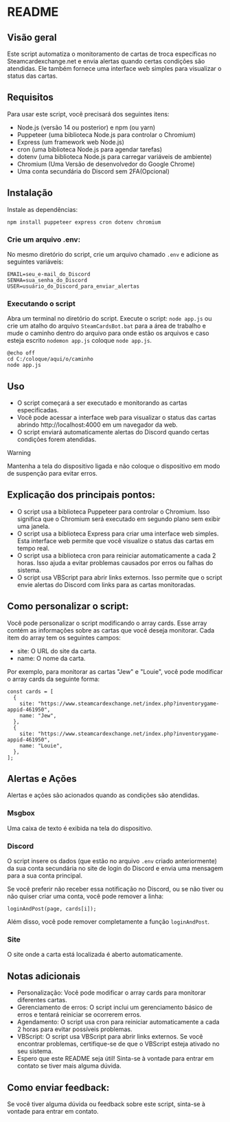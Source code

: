 # README

## Visão geral
Este script automatiza o monitoramento de cartas de troca específicas no Steamcardexchange.net e envia alertas quando certas condições são atendidas. Ele também fornece uma interface web simples para visualizar o status das cartas.

## Requisitos
Para usar este script, você precisará dos seguintes itens:

- Node.js (versão 14 ou posterior) e npm (ou yarn)
- Puppeteer (uma biblioteca Node.js para controlar o Chromium)
- Express (um framework web Node.js)
- cron (uma biblioteca Node.js para agendar tarefas)
- dotenv (uma biblioteca Node.js para carregar variáveis de ambiente)
- Chromium (Uma Versão de desenvolvedor do Google Chrome)
- Uma conta secundária do Discord sem 2FA(Opcional)

## Instalação
Instale as dependências:

```npm install puppeteer express cron dotenv chromium```

### Crie um arquivo .env:
No mesmo diretório do script, crie um arquivo chamado `.env` e adicione as seguintes variáveis:
```
EMAIL=seu_e-mail_do_Discord
SENHA=sua_senha_do_Discord
USER=usuário_do_Discord_para_enviar_alertas
````
### Executando o script
Abra um terminal no diretório do script.
Execute o script:
```node app.js```
ou crie um atalho do arquivo `SteamCardsBot.bat` para a área de trabalho e mude o caminho dentro do arquivo para onde estão os arquivos e caso esteja escrito `nodemon app.js` coloque `node app.js`.
```
@echo off
cd C:/coloque/aqui/o/caminho
node app.js
```
## Uso
- O script começará a ser executado e monitorando as cartas especificadas.
- Você pode acessar a interface web para visualizar o status das cartas abrindo http://localhost:4000 em um navegador da web.
- O script enviará automaticamente alertas do Discord quando certas condições forem atendidas.

> [!WARNING]
> Mantenha a tela do dispositivo ligada e não coloque o dispositivo em modo de suspenção para evitar erros.

## Explicação dos principais pontos:

- O script usa a biblioteca Puppeteer para controlar o Chromium. Isso significa que o Chromium será executado em segundo plano sem exibir uma janela.
- O script usa a biblioteca Express para criar uma interface web simples. Esta interface web permite que você visualize o status das cartas em tempo real.
- O script usa a biblioteca cron para reiniciar automaticamente a cada 2 horas. Isso ajuda a evitar problemas causados por erros ou falhas do sistema.
- O script usa VBScript para abrir links externos. Isso permite que o script envie alertas do Discord com links para as cartas monitoradas.


## Como personalizar o script:

Você pode personalizar o script modificando o array cards. Esse array contém as informações sobre as cartas que você deseja monitorar. Cada item do array tem os seguintes campos:

- site: O URL do site da carta.
- name: O nome da carta.

Por exemplo, para monitorar as cartas "Jew" e "Louie", você pode modificar o array cards da seguinte forma:

```
const cards = [
  {
    site: "https://www.steamcardexchange.net/index.php?inventorygame-appid-461950",
    name: "Jew",
  },
  {
    site: "https://www.steamcardexchange.net/index.php?inventorygame-appid-461950",
    name: "Louie",
  },
];
```

## Alertas e Ações
Alertas e ações são acionados quando as condições são atendidas.

### Msgbox
Uma caixa de texto é exibida na tela do dispositivo.

### Discord
O script insere os dados (que estão no arquivo `.env` criado anteriormente) da sua conta secundária no site de login do Discord e envia uma mensagem para a sua conta principal.

Se você preferir não receber essa notificação no Discord, ou se não tiver ou não quiser criar uma conta, você pode remover a linha:
```
loginAndPost(page, cards[i]);
```
Além disso, você pode remover completamente a função `loginAndPost`.

### Site
O site onde a carta está localizada é aberto automaticamente.

## Notas adicionais
- Personalização: Você pode modificar o array cards para monitorar diferentes cartas.
- Gerenciamento de erros: O script inclui um gerenciamento básico de erros e tentará reiniciar se ocorrerem erros.
- Agendamento: O script usa cron para reiniciar automaticamente a cada 2 horas para evitar possíveis problemas.
- VBScript: O script usa VBScript para abrir links externos. Se você encontrar problemas, certifique-se de que o VBScript esteja ativado no seu sistema.
- Espero que este README seja útil! Sinta-se à vontade para entrar em contato se tiver mais alguma dúvida.

## Como enviar feedback:

Se você tiver alguma dúvida ou feedback sobre este script, sinta-se à vontade para entrar em contato.
